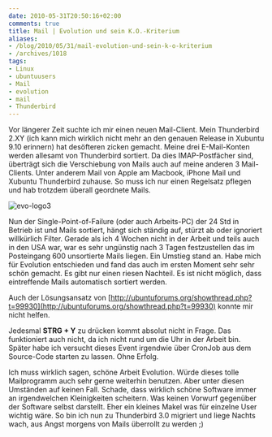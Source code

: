 ```yaml
---
date: 2010-05-31T20:50:16+02:00
comments: true
title: Mail | Evolution und sein K.O.-Kriterium
aliases:
- /blog/2010/05/31/mail-evolution-und-sein-k-o-kriterium
- /archives/1018
tags:
- Linux
- ubuntuusers
- Mail
- evolution
- mail
- Thunderbird
---
```


Vor längerer Zeit suchte ich mir einen neuen Mail-Client. Mein Thunderbird
2.XY (ich kann mich wirklich nicht mehr an den genauen Release in Xubuntu
9.10 erinnern) hat desöfteren zicken gemacht. Meine drei E-Mail-Konten
werden allesamt von Thunderbird sortiert. Da dies IMAP-Postfächer sind,
überträgt sich die Verschiebung von Mails auch auf meine anderen 3
Mail-Clients. Unter anderem Mail von Apple am Macbook, iPhone Mail und
Xubuntu Thunderbird zuhause. So muss ich nur einen Regelsatz pflegen und
hab trotzdem überall geordnete Mails.

![evo-logo3](/uploads/2010/05/evo-logo3.png)

Nun der Single-Point-of-Failure (oder auch Arbeits-PC) der 24 Std in
Betrieb ist und Mails sortiert, hängt sich ständig auf, stürzt ab oder
ignoriert willkürlich Filter. Gerade als ich 4 Wochen nicht in der Arbeit
und teils auch in den USA war, war es sehr ungünstig nach 3 Tagen
festzustellen das im Posteingang 600 unsortierte Mails liegen. Ein Umstieg
stand an. Habe mich für Evolution entschieden und fand das auch im ersten
Moment sehr sehr schön gemacht. Es gibt nur einen riesen Nachteil. Es ist
nicht möglich, dass eintreffende Mails automatisch sortiert werden.

Auch der Lösungsansatz von
[http://ubuntuforums.org/showthread.php?t=99930](http://ubuntuforums.org/showthread.php?t=99930)
konnte mir nicht helfen.

Jedesmal **STRG + Y** zu drücken kommt absolut nicht in Frage. Das
funktioniert auch nicht, da ich nicht rund um die Uhr in der Arbeit bin.
Später habe ich versucht dieses Event irgendwie über CronJob aus dem
Source-Code starten zu lassen. Ohne Erfolg.

Ich muss wirklich sagen, schöne Arbeit Evolution. Würde dieses tolle
Mailprogramm auch sehr gerne weiterhin benutzen. Aber unter diesen
Umständen auf keinen Fall. Schade, dass wirklich schöne Software immer an
irgendwelchen Kleinigkeiten scheitern. Was keinen Vorwurf gegenüber der
Software selbst darstellt. Eher ein kleines Makel was für einzelne User
wichtig wäre. So bin ich nun zu Thunderbird 3.0 migriert und liege Nachts
wach, aus Angst morgens von Mails überrollt zu werden ;)
